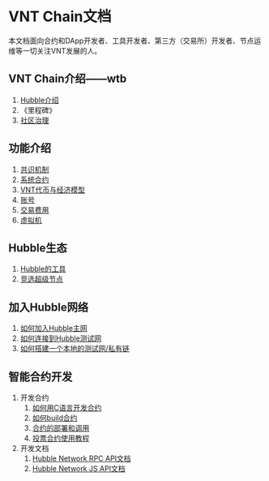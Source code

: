 # VNT Chain文档

本文档面向合约和DApp开发者、工具开发者、第三方（交易所）开发者、节点运维等一切关注VNT发展的人。

## VNT Chain介绍——wtb

1. [Hubble介绍](./01-introduction/hubble.md)
1. 《里程碑》
1. [社区治理](./03-ecological/management.md)

## 功能介绍
1. [共识机制](./01-introduction/consensus.md)
1. [系统合约](./01-introduction/system-contract.md)
1. [VNT代币与经济模型](./03-ecological/vnt-token.md)
1. [账号](./01-introduction/account.md)
1. [交易费用](./01-introduction/gas.md)
1. [虚拟机](./02-function/wavm.md)

## Hubble生态

1. [Hubble的工具](./03-ecological/hubble-tools.md)
1. [竞选超级节点](./04-bp/become-to-witness.md)

## 加入Hubble网络

1. [如何加入Hubble主网](./05-network/connect-to-hubble-network.md)
1. [如何连接到Hubble测试网](./05-network/connect-to-hubble-testnet.md)
1. [如何搭建一个本地的测试网/私有链](../introduction/set-up-vnt-network/set-up-4-node-vnt-network.md)

## 智能合约开发

1. 开发合约
    1. [如何用C语言开发合约](https://github.com/vntchain/vnt-documentation/blob/master/smart-contract/write-contract.md)
    1. [如何build合约](https://github.com/vntchain/vnt-documentation/blob/master/smart-contract/compile-contract.md)
    1. [合约的部署和调用](https://github.com/vntchain/vnt-documentation/blob/master/smart-contract/deploy-contract-tutorial.md)
    1. [投票合约使用教程](https://github.com/vntchain/vnt-documentation/blob/master/introduction/take-part-in-witness-election/take-part-in-witness-election.md)
1. 开发文档
    1. [Hubble Network RPC API文档](https://github.com/vntchain/vnt-documentation/blob/master/api/vnt-json-rpc-api.md)
    1. [Hubble Network JS API文档](https://github.com/vntchain/vnt.js/blob/master/doc/api-reference.md)

